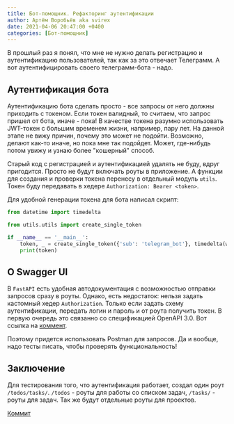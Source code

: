 ```yaml
---
title: Бот-помощник. Рефакторинг аутентификации
author: Артём Воробьёв aka svirex
date: 2021-04-06 20:47:00 +0400
categories: [Бот-помощник]
---
```


В прошлый раз я понял, что мне не нужно делать регистрацию и аутентификацию пользователей, так как за это отвечает Телеграмм. А вот аутентифицировать своего телеграмм-бота - надо.

## Аутентификация бота

Аутентификацию бота сделать просто - все запросы от него должны приходить с токеном. Если токен валидный, то считаем, что запрос пришел от бота, иначе - пока! В качестве токена разумно использовать JWT-токен с большим временем жизни, например, пару лет. На данной этапе не вижу причин, почему это может не подойти. Возможно, делают как-то иначе, но пока мне так подойдет. Может, где-нибудь потом увижу и узнаю более "кошерный" способ.

Старый код с регистрацией и аутентификацией удалять не буду, вдруг пригодится. Просто не будут включать роуты в приложение. А функции для создания и проверки токена перенесу в отдельный модуль `utils`. Токен буду передавать в хедере `Authorization: Bearer <token>`.

Для удобной генерации токена для бота написал скрипт:

```Python
from datetime import timedelta

from utils.utils import create_single_token

if __name__ == '__main__':
    token, _ = create_single_token({'sub': 'telegram_bot'}, timedelta(weeks=104))
    print(token)
```

## О Swagger UI

В `FastAPI` есть удобная автодокументация с возможностью отправки запросов сразу в роуты. Однако, есть недостаток: нельзя задать кастомный хедер `Authorization`. Только если задать схему аутентификации, передать логин и пароль и от роута получить токен. В первую очередь это связанно со спецификацией OpenAPI 3.0. Вот ссылка на [коммент](https://github.com/domaindrivendev/Swashbuckle.AspNetCore/issues/1295#issuecomment-540143783).

Поэтому придется использовать Postman для запросов. Да и вообще, надо тесты писать, чтобы проверять функциональность!

## Заключение

Для тестирования того, что аутентификация работает, создал один роут `/todos/tasks/`. `/todos` - роуты для работы со списком задач, `/tasks/` - роуты для задач. Так же будут отдельные роуты для проектов.


[Коммит](https://github.com/Svirex/assistant/tree/61baa8223c1c9425e934b42fa42accd4b21d0593)
